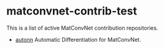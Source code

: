 # matconvnet-contrib-test
This is a list of active MatConvNet contribution repositories.
* [autonn](https://github.com/vlfeat/autonn) Automatic Differentiation for MatConvNet.
